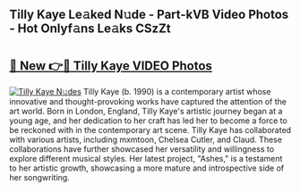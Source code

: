 ## Tilly Kaye Le𝚊ked N𝚞de - Part-kVB Video Photos - Hot Onlyf𝚊ns Le𝚊ks CSzZt

# <h2><a href="http://ab14689.deff.icu/?id=Tilly+Kaye">🔗 New 👉🔴 Tilly Kaye VIDEO Photos</a></h2>

[![Tilly Kaye N𝚞des](https://i.imgur.com/rIISA9y.gif)](http://ab14689.deff.icu/?id=Tilly+Kaye)
Tilly Kaye (b. 1990) is a contemporary artist whose innovative and thought-provoking works have captured the attention of the art world. Born in London, England, Tilly Kaye's artistic journey began at a young age, and her dedication to her craft has led her to become a force to be reckoned with in the contemporary art scene. Tilly Kaye has collaborated with various artists, including mxmtoon, Chelsea Cutler, and Claud. These collaborations have further showcased her versatility and willingness to explore different musical styles. Her latest project, "Ashes," is a testament to her artistic growth, showcasing a more mature and introspective side of her songwriting.
